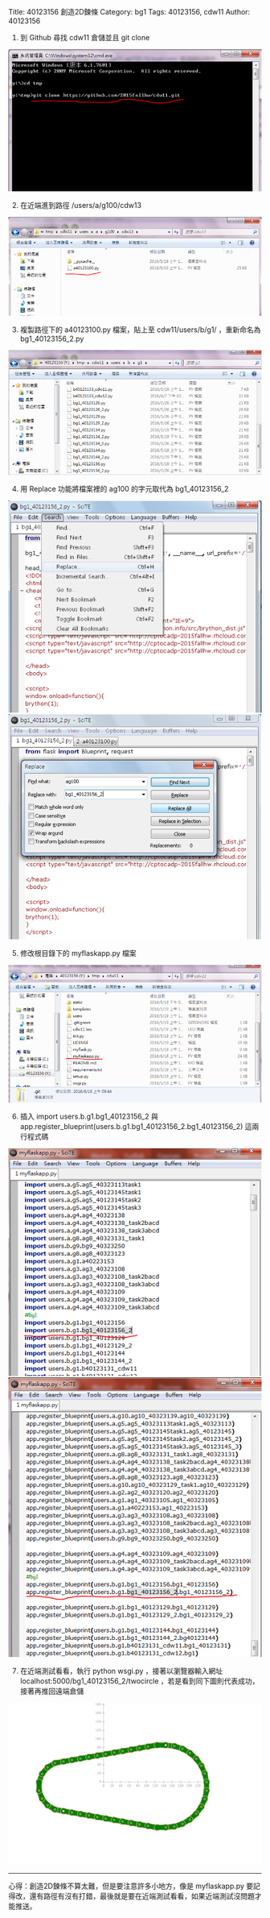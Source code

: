 Title: 40123156 創造2D鍊條
Category: bg1
Tags: 40123156, cdw11
Author: 40123156

1. 到 Github 尋找 cdw11 倉儲並且 git clone

<img src="https://raw.githubusercontent.com/2015fallhw/cdw11/master/local_data/bg1/40123156/git_clone_cdw11.PNG" />

2. 在近端進到路徑 /users/a/g100/cdw13

<img src="https://raw.githubusercontent.com/2015fallhw/cdw11/master/local_data/bg1/40123156/a40123100檔案.PNG" />

3. 複製路徑下的 a40123100.py 檔案，貼上至 cdw11/users/b/g1/ ，重新命名為 bg1_40123156_2.py

<img src="https://raw.githubusercontent.com/2015fallhw/cdw11/master/local_data/bg1/40123156/bg1_40123156_2檔案.PNG" />

4. 用 Replace 功能將檔案裡的 ag100 的字元取代為 bg1_40123156_2

<img src="https://raw.githubusercontent.com/2015fallhw/cdw11/master/local_data/bg1/40123156/Replace.png" />

<img src="https://raw.githubusercontent.com/2015fallhw/cdw11/master/local_data/bg1/40123156/Replace_2.png" />

5. 修改根目錄下的 myflaskapp.py 檔案

<img src="https://raw.githubusercontent.com/2015fallhw/cdw11/master/local_data/bg1/40123156/myflask檔案.PNG" />

6. 插入 import users.b.g1.bg1_40123156_2 與 app.register_blueprint(users.b.g1.bg1_40123156_2.bg1_40123156_2) 這兩行程式碼

<img src="https://raw.githubusercontent.com/2015fallhw/cdw11/master/local_data/bg1/40123156/myflask檔案插入程式碼1.PNG" />

<img src="https://raw.githubusercontent.com/2015fallhw/cdw11/master/local_data/bg1/40123156/myflask檔案插入程式碼2.PNG" />

7. 在近端測試看看，執行 python wsgi.py ，接著以瀏覽器輸入網址 localhost:5000/bg1_40123156_2/twocircle ，若是看到同下圖則代表成功，接著再推回遠端倉儲

<img src="https://raw.githubusercontent.com/2015fallhw/cdw11/master/local_data/bg1/40123156/towcircle_立直前.PNG" />

----

心得：創造2D鍊條不算太難，但是要注意許多小地方，像是 myflaskapp.py 要記得改，還有路徑有沒有打錯，最後就是要在近端測試看看，如果近端測試沒問題才能推送。
